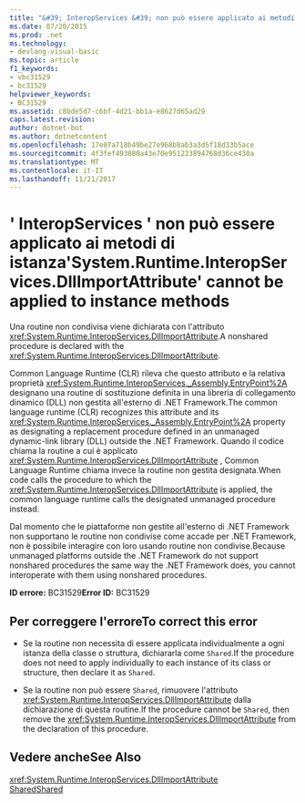 ```yaml
---
title: "&#39; InteropServices &#39; non può essere applicato ai metodi di istanza"
ms.date: 07/20/2015
ms.prod: .net
ms.technology:
- devlang-visual-basic
ms.topic: article
f1_keywords:
- vbc31529
- bc31529
helpviewer_keywords:
- BC31529
ms.assetid: c8bde5d7-c6bf-4d21-bb1a-e8627d65ad29
caps.latest.revision: 
author: dotnet-bot
ms.author: dotnetcontent
ms.openlocfilehash: 17e07a718b49be27e968b8ab3a3d5f18d33b5ace
ms.sourcegitcommit: 4f3fef493080a43e70e951223894768d36ce430a
ms.translationtype: MT
ms.contentlocale: it-IT
ms.lasthandoff: 11/21/2017
---
```

# <a name="39systemruntimeinteropservicesdllimportattribute39-cannot-be-applied-to-instance-methods"></a><span data-ttu-id="25620-102">&#39; InteropServices &#39; non può essere applicato ai metodi di istanza</span><span class="sxs-lookup"><span data-stu-id="25620-102">&#39;System.Runtime.InteropServices.DllImportAttribute&#39; cannot be applied to instance methods</span></span>
<span data-ttu-id="25620-103">Una routine non condivisa viene dichiarata con l'attributo <xref:System.Runtime.InteropServices.DllImportAttribute>.</span><span class="sxs-lookup"><span data-stu-id="25620-103">A nonshared procedure is declared with the <xref:System.Runtime.InteropServices.DllImportAttribute>.</span></span>  
  
 <span data-ttu-id="25620-104">Common Language Runtime (CLR) rileva che questo attributo e la relativa proprietà <xref:System.Runtime.InteropServices._Assembly.EntryPoint%2A> designano una routine di sostituzione definita in una libreria di collegamento dinamico (DLL) non gestita all'esterno di .NET Framework.</span><span class="sxs-lookup"><span data-stu-id="25620-104">The common language runtime (CLR) recognizes this attribute and its <xref:System.Runtime.InteropServices._Assembly.EntryPoint%2A> property as designating a replacement procedure defined in an unmanaged dynamic-link library (DLL) outside the .NET Framework.</span></span> <span data-ttu-id="25620-105">Quando il codice chiama la routine a cui è applicato <xref:System.Runtime.InteropServices.DllImportAttribute> , Common Language Runtime chiama invece la routine non gestita designata.</span><span class="sxs-lookup"><span data-stu-id="25620-105">When code calls the procedure to which the <xref:System.Runtime.InteropServices.DllImportAttribute> is applied, the common language runtime calls the designated unmanaged procedure instead.</span></span>  
  
 <span data-ttu-id="25620-106">Dal momento che le piattaforme non gestite all'esterno di .NET Framework non supportano le routine non condivise come accade per .NET Framework, non è possibile interagire con loro usando routine non condivise.</span><span class="sxs-lookup"><span data-stu-id="25620-106">Because unmanaged platforms outside the .NET Framework do not support nonshared procedures the same way the .NET Framework does, you cannot interoperate with them using nonshared procedures.</span></span>  
  
 <span data-ttu-id="25620-107">**ID errore:** BC31529</span><span class="sxs-lookup"><span data-stu-id="25620-107">**Error ID:** BC31529</span></span>  
  
## <a name="to-correct-this-error"></a><span data-ttu-id="25620-108">Per correggere l'errore</span><span class="sxs-lookup"><span data-stu-id="25620-108">To correct this error</span></span>  
  
-   <span data-ttu-id="25620-109">Se la routine non necessita di essere applicata individualmente a ogni istanza della classe o struttura, dichiararla come `Shared`.</span><span class="sxs-lookup"><span data-stu-id="25620-109">If the procedure does not need to apply individually to each instance of its class or structure, then declare it as `Shared`.</span></span>  
  
-   <span data-ttu-id="25620-110">Se la routine non può essere `Shared`, rimuovere l'attributo <xref:System.Runtime.InteropServices.DllImportAttribute> dalla dichiarazione di questa routine.</span><span class="sxs-lookup"><span data-stu-id="25620-110">If the procedure cannot be `Shared`, then remove the <xref:System.Runtime.InteropServices.DllImportAttribute> from the declaration of this procedure.</span></span>  
  
## <a name="see-also"></a><span data-ttu-id="25620-111">Vedere anche</span><span class="sxs-lookup"><span data-stu-id="25620-111">See Also</span></span>  
 <xref:System.Runtime.InteropServices.DllImportAttribute>  
 [<span data-ttu-id="25620-112">Shared</span><span class="sxs-lookup"><span data-stu-id="25620-112">Shared</span></span>](../../visual-basic/language-reference/modifiers/shared.md)
